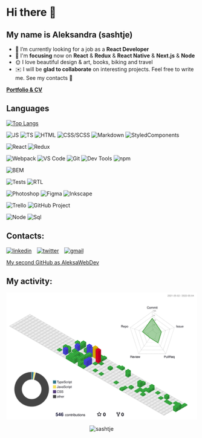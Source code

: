 # Hi there 👋

## My name is Aleksandra (sashtje)

- 👀 I’m currently looking for a job as a **React Developer**
- 🎯 I'm **focusing** now on **React** & **Redux** & **React Native** & **Next.js** & **Node**
- 🌞 I love beautiful design & art, books, biking and travel
- ✉️ I will be **glad to collaborate** on interesting projects. Feel free to write me. See my contacts :arrow_down_small:

[**Portfolio & CV**](https://sashtje.github.io/sashtje/)

## Languages

[![Top Langs](https://github-readme-stats.vercel.app/api/top-langs/?username=sashtje&layout=compact)](https://github.com/anuraghazra/github-readme-stats)

![JS](https://img.shields.io/badge/Code-JavaScript-orange?style=flat)  ![TS](https://img.shields.io/badge/Code-TypeScript-blue?style=flat)  ![HTML](https://img.shields.io/badge/Code-HTML-brightgreen?style=flat)  ![CSS/SCSS](https://img.shields.io/badge/Code-CSS%2FSCSS-ff69b4?style=flat)  ![Markdown](https://img.shields.io/badge/Code-Markdown-yellow?style=flat) ![StyledComponents](https://img.shields.io/badge/Code-StyledComponents-%239704c4?style=flat)

![React](https://img.shields.io/badge/Libs-React-%23FF4500?style=flat)  ![Redux](https://img.shields.io/badge/Libs-Redux-%23FF1493?style=flat)

![Webpack](https://img.shields.io/badge/Tools-Webpack-%2300A591?style=flat)  ![VS Code](https://img.shields.io/badge/Tools-VS%20Code-%23FF00FF?style=flat)  ![Git](https://img.shields.io/badge/Tools-Git-%23F2552C?style=flat)  ![Dev Tools](https://img.shields.io/badge/Tools-Dev%20Tools-%2300ffff?style=flat)  ![npm](https://img.shields.io/badge/Tools-npm-%23ADFF2F?style=flat)

![BEM](https://img.shields.io/badge/Methods-BEM-%23E2FF00?style=flat)

![Tests](https://img.shields.io/badge/Tests-Jest-%23D65076?style=flat)  ![RTL](https://img.shields.io/badge/Tests-React%20Testing%20Library-%23E94B3C?style=flat)

![Photoshop](https://img.shields.io/badge/Graphics%20editors-Photoshop-%2300bfff?style=flat)  ![Figma](https://img.shields.io/badge/Graphics%20editors-Figma-%23FFF8DC?style=flat)  ![Inkscape](https://img.shields.io/badge/Graphics%20editors-Inkscape-aquamarine?style=flat)

![Trello](https://img.shields.io/badge/Time%20management-Trello-%2300A591?style=flat)  ![GitHub Project](https://img.shields.io/badge/Time%20management-GitHub%20Project-%23FF4500?style=flat)

![Node](https://img.shields.io/badge/Other-Node-Lime?style=flat)  ![Sql](https://img.shields.io/badge/Other-Sql-%23FFFF00?style=flat)

## Contacts:

<a href="https://www.linkedin.com/in/sashtje" target="_blank">![linkedin](https://user-images.githubusercontent.com/60893467/166714652-fd4f42b5-91bd-4859-a9ca-cc73faf7a506.svg)</a>&emsp;<a href="https://twitter.com/sashtje" target="_blank">![twitter](https://user-images.githubusercontent.com/60893467/166718649-640076b7-527a-48ac-af32-830acfb994c9.svg)</a>&emsp;<a href="mailto:sashtje.lefevre@gmail.com" target="_blank">![gmail](https://user-images.githubusercontent.com/60893467/166717361-8ddb1cd4-a140-44d0-8321-380ba9d9aaf8.svg)</a>

[My second GitHub as AleksaWebDev](https://github.com/AleksaWebDev)

## My activity:
![contrib graph](./profile-3d-contrib/profile-gitblock.svg)



<p align="center"> <img src="https://komarev.com/ghpvc/?username=sashtje&label=Profile%20views&color=0e75b6&style=flat" alt="sashtje" /> </p>
